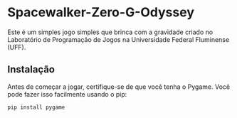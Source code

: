 # Spacewalker-Zero-G-Odyssey

Este é um simples jogo simples que brinca com a gravidade criado no Laboratório de Programação de Jogos na Universidade Federal Fluminense (UFF).

## Instalação

Antes de começar a jogar, certifique-se de que você tenha o Pygame. Você pode fazer isso facilmente usando o pip:

```bash
pip install pygame
```
<p align="center">
  <img src="pong.gif" alt="" />
</p>


